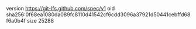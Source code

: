 version https://git-lfs.github.com/spec/v1
oid sha256:0f68ea1080da089fc8110d41542cf6cdd3096a37921d50441cebffd68f6a0b4f
size 25288
